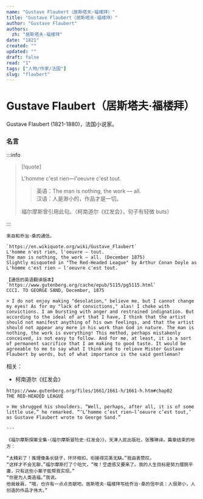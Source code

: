 ```yaml
---
name: "Gustave Flaubert（居斯塔夫·福楼拜）"
title: "Gustave Flaubert（居斯塔夫·福楼拜）"
author: "Gustave Flaubert"
authors:
  zh: "居斯塔夫·福楼拜"
date: "1821"
created: ""
updated: ""
draft: false
read: "1"
tags: ["人物/作家/法国"]
slug: "flaubert"
---
```


# Gustave Flaubert（居斯塔夫·福楼拜）

Gustave Flaubert (1821-1880)，法国小说家。

### 名言

:::info

> [!quote]
>
> L'homme c'est rien—l'oeuvre c'est tout.
> 
> > 英语：The man is nothing, the work — all.  
> > 汉语：人是渺小的，作品才是一切。  
>
> 福尔摩斯曾引用此句。（柯南道尔《红发会》，句子有轻微 buts）

:::

```
来自和乔治·桑的通信。

`https://en.wikiquote.org/wiki/Gustave_Flaubert`
L'homme n'est rien, l'oeuvre – tout.
The man is nothing, the work — all. (December 1875)
Slightly misquoted in "The Red-Headed League" by Arthur Conan Doyle as L'homme c'est rien – l'oeuvre c'est tout.

【通信的英语翻译版本】
`https://www.gutenberg.org/cache/epub/5115/pg5115.html`
CCCI. TO GEORGE SAND, December, 1875

> I do not enjoy making "desolation," believe me, but I cannot change my eyes! As for my "lack of convictions," alas! I choke with convictions. I am bursting with anger and restrained indignation. But according to the ideal of art that I have, I think that the artist should not manifest anything of his own feelings, and that the artist should not appear any more in his work than God in nature. The man is nothing, the work is everything! This method, perhaps mistakenly conceived, is not easy to follow. And for me, at least, it is a sort of permanent sacrifice that I am making to good taste. It would be agreeable to me to say what I think and to relieve Mister Gustave Flaubert by words, but of what importance is the said gentleman?
```

相关：
* 柯南道尔《红发会》
```
https://www.gutenberg.org/files/1661/1661-h/1661-h.htm#chap02
THE RED-HEADED LEAGUE

> He shrugged his shoulders. “Well, perhaps, after all, it is of some little use,” he remarked. “‘L’homme c’est rien—l’oeuvre c’est tout,’ as Gustave Flaubert wrote to George Sand.”

---

《福尔摩斯探案全集·〈福尔摩斯冒险史·红发会〉》，天津人民出版社，张雅琳译。篇章结束的地方：

“太精彩了！推理像条长链子，环环相扣，衔接得完美无缺。”我由衷赞叹。
“这样才不会无聊，”福尔摩斯打了个哈欠，“唉！空虚感又要来了。我的人生目标是努力摆脱平庸，只有这些小案子能帮我实现。”
“你是为人类造福。”我说。
他耸耸肩，“哦，也许有一点点贡献吧。居斯塔夫·福楼拜写给乔治·桑的信中说：人很渺小，人创造的作品才伟大。”
```
